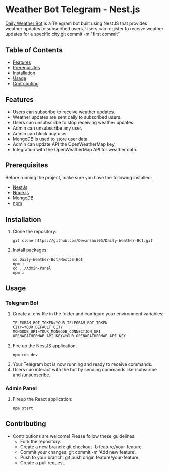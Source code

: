 # Weather Bot Telegram - Nest.js

[Daily Weather Bot](https://web.t.me/DevanshulBot?start=task_name) is a Telegram bot built using NestJS that provides weather updates to subscribed users. Users can register to receive weather updates for a specific city.git commit -m "first commit"

## Table of Contents

- [Features](#features)
- [Prerequisites](#prerequisites)
- [Installation](#installation)
- [Usage](#usage)
- [Contributing](#contributing)

## Features

- Users can subscribe to receive weather updates.
- Weather updates are sent daily to subscribed users.
- Users can unsubscribe to stop receiving weather updates.
- Admin can unsubscribe any user.
- Admin can block any user.
- MongoDB is used to store user data.
- Admin can update API the OpenWeatherMap key.
- Integration with the OpenWeatherMap API for weather data.

## Prerequisites

Before running the project, make sure you have the following installed:

- [NestJs](https://nestjs.com/)
- [Node.js](https://nodejs.org/)
- [MongoDB](https://www.mongodb.com/)
- [npm](https://www.npmjs.com/)

## Installation

1. Clone the repository:
   ```shell
   git clone https://github.com/Devanshul05/Daily-Weather-Bot.git
   ```
2. Install packages:
   ```shell
   cd Daily-Weather-Bot/NestJS-Bot
   npm i
   cd ../Admin-Panel
   npm i
   ```

## Usage

### Telegram Bot
1. Create a .env file in the folder and configure your environment variables:
   ```
   TELEGRAM_BOT_TOKEN=YOUR_TELEGRAM_BOT_TOKEN
   CITY=YOUR_DEFAULT_CITY
   MONGODB_URI=YOUR_MONGODB_CONNECTION_URI
   OPENWEATHERMAP_API_KEY=YOUR_OPENWEATHERMAP_API_KEY
   ```
2. Fire up the NestJS application:
   ```
   npm run dev
   ```
3. Your Telegram bot is now running and ready to receive commands.
4. Users can interact with the bot by sending commands like /subscribe and /unsubscribe.

### Admin Panel
1. Fireup the React application:
   ```
   npm start
   ```

## Contributing

- Contributions are welcome! Please follow these guidelines:
  - Fork the repository.
  - Create a new branch: git checkout -b feature/your-feature.
  - Commit your changes: git commit -m 'Add new feature'.
  - Push to your branch: git push origin feature/your-feature.
  - Create a pull request.